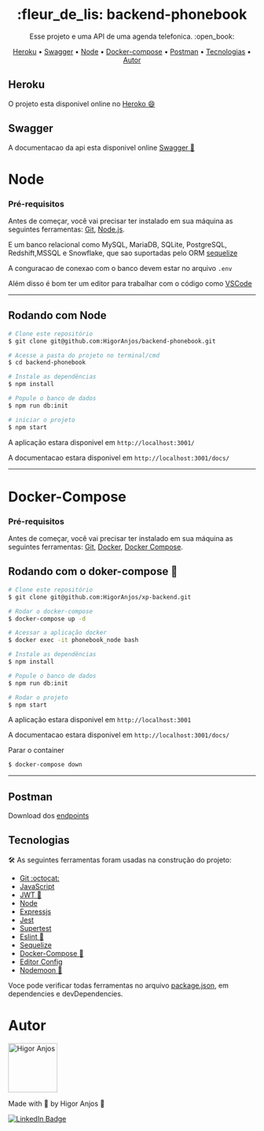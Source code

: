 <h1 align="center">:fleur_de_lis: backend-phonebook</h1>

<p align="center">Esse projeto e uma API de uma agenda telefonica. :open_book:</p>

<p align="center">
  <a href="#Heroku">Heroku</a> •
  <a href="#Swagger">Swagger</a> •
  <a href="#Node">Node</a> •
  <a href="#Docker-compose">Docker-compose</a> •
  <a href="#Postman">Postman</a> •
  <a href="#Tecnologias">Tecnologias</a> •
  <a href="#Autor">Autor</a>
</p>


## Heroku

O projeto esta disponivel online no
[Heroko :smile:](https://backend-phonebook-2930.herokuapp.com/)

## Swagger

A documentacao da api esta disponivel online
[Swagger :page_with_curl:](https://backend-phonebook-2930.herokuapp.com/docs)


# Node

### Pré-requisitos

Antes de começar, você vai precisar ter instalado em sua máquina as seguintes ferramentas:
[Git](https://git-scm.com), [Node.js](https://nodejs.org/en/).

E um banco relacional como MySQL, MariaDB, SQLite, PostgreSQL, Redshift,MSSQL e Snowflake, que sao
suportadas pelo ORM [sequelize](https://sequelize.org/docs/v6/other-topics/dialect-specific-things/)

A conguracao de conexao com o banco devem estar no arquivo ``.env``

Além disso é bom ter um editor para trabalhar com o código como [VSCode](https://code.visualstudio.com/)

---

## Rodando com Node

```bash
# Clone este repositório
$ git clone git@github.com:HigorAnjos/backend-phonebook.git

# Acesse a pasta do projeto no terminal/cmd
$ cd backend-phonebook

# Instale as dependências
$ npm install

# Popule o banco de dados
$ npm run db:init

# iniciar o projeto
$ npm start
```

A aplicação estara disponivel em ```http://localhost:3001/```

A documentacao estara disponivel em ```http://localhost:3001/docs/```

---

# Docker-Compose

### Pré-requisitos

Antes de começar, você vai precisar ter instalado em sua máquina as seguintes ferramentas:
[Git](https://git-scm.com), [Docker](https://www.docker.com/), [Docker Compose](https://docs.docker.com/compose/install/).

## Rodando com o doker-compose :whale2:

```bash
# Clone este repositório
$ git clone git@github.com:HigorAnjos/xp-backend.git

# Rodar o docker-compose
$ docker-compose up -d

# Acessar a aplicação docker
$ docker exec -it phonebook_node bash

# Instale as dependências
$ npm install

# Popule o banco de dados
$ npm run db:init

# Rodar o projeto
$ npm start
```

A aplicação estara disponivel em ```http://localhost:3001```

A documentacao estara disponivel em ```http://localhost:3001/docs/```

Parar o container
```bash
$ docker-compose down
```
---


## Postman
Download dos [endpoints](https://github.com/HigorAnjos/backend-phonebook/blob/main/API.postman_collection.json)

## Tecnologias

:hammer_and_wrench: As seguintes ferramentas foram usadas na construção do projeto:

- [Git :octocat:](https://git-scm.com/)
- [JavaScript](https://developer.mozilla.org/en-US/docs/Web/JavaScript)
- [JWT :closed_lock_with_key:](https://jwt.io/)
- [Node](https://nodejs.org/en/)
- [Expressjs](https://expressjs.com/pt-br/)
- [Jest](https://jestjs.io/pt-BR/)
- [Supertest](https://www.npmjs.com/package/supertest)
- [Eslint :lipstick:](https://eslint.org/)
- [Sequelize](https://sequelize.org/docs/v6/getting-started/)
- [Docker-Compose :whale2:](https://docs.docker.com/compose/)
- [Editor Config](https://editorconfig.org/)
- [Nodemoon :crescent_moon:](https://www.npmjs.com/package/nodemon)

Voce pode verificar todas ferramentas no arquivo [package.json](https://github.com/HigorAnjos/backend-phonebook/blob/main/package.json), em dependencies e devDependencies.


# Autor

<img alt="Higor Anjos" title="Higor Anjos" src="https://avatars.githubusercontent.com/u/38214470?v=4" height="100" width="100" />

Made with 💜 by Higor Anjos 👋

[![LinkedIn Badge](https://img.shields.io/badge/-Higor_Anjos-blue?style=flat-square&logo=Linkedin&logoColor=white&link=https://www.linkedin.com/in/higoranjos)](https://www.linkedin.com/in/higoranjos)


<!-- antes do swagger  -->

<!-- ## `user/`

<details close>
  <summary>:point_right: Criar um novo usuario endpoint.</summary>
  <br>

- O endpoint deve ser acessível através do caminho (`/user/create`);

  - A requisicao `POST /user/create` deve conter o seguinte `body`:

  <br>

  ```json
      {
        "name": "higor anjos",
        "email": "higorc.anjos@gmail.com",
        "password": "123456"
      }
  ```

  > :heavy_check_mark: Caso sucesso retornara o id deste usuario.
  - API deve responder com status http `201` e o seguinte `body`:
    ```json
      {
        "id": 5
      }
    ```

  > :x: Por algum motivo nao seja possivel.

  - API deve responder com status http `400` e o seguinte `body`:
    ```json
      { "message": "Erro ao criar usuário" }
    ```
</details>

<details close>
  <summary>:point_right: Login usuario endpoint.</summary>

  <br>

- O endpoint deve ser acessível através do caminho (`/user/`);

  - A requisicao `POST /user/login` deve conter o seguinte `body`:

  <br>

  ```json
      {
        "email": "higorc.anjos@gmail.com",
        "password": "123456"
      }
  ```

  > :heavy_check_mark: Caso sucesso retornara o token para este usuario.
  - API deve responder com status http `200` e o seguinte `body`:
    ```json
      {
        "token": "eyJhbGciOiJIUzI1NiIsInR5cCI6IkpXVCJ9"
      }
    ```

  > :x: Por algum motivo nao seja possivel.

  - API deve responder com status http `400` e o seguinte `body`:
    ```json
      { "message": "Senha ou email incorretos" }
    ```
</details>

<details close>
  <summary>:point_right: Atualizar usuario endpoint.</summary>

  <br>

- O endpoint deve ser acessível através do caminho (`/user/update`);

  - A requisicao `PUT /user/update` deve conter o seguinte `headers` com o token de login:

  <br>

  ```json
    {
      "authorization":"eyJhbGciOiJIUzI1NiIsInR5cCI6IkpXVCJ9"
    }
  ```

  - A requisicao `PUT /user/update` deve conter o seguinte `body`:

  <br>

  ```json
      {
        "name": "higor anjos",
        "email": "higorc.anjos@gmail.com",
        "password": "123456"
      }
  ```

  > :heavy_check_mark: Caso sucesso retornara o token para este usuario.
  - API deve responder com status http `200` e o seguinte `body`:
    ```json
      {
        "message": "Usuário atualizado com sucesso"
      }
    ```

  > :x: Por algum motivo nao seja possivel.

  - API deve responder com status http `400` e o seguinte `body`:
    ```json
      { "message": "Não foi possivel atualizar o usuário" }
    ```
</details>

<details close>
  <summary>:point_right: Deletar usuario endpoint.</summary>

  <br>

- O endpoint deve ser acessível através do caminho (`/user/delete`);

  - A requisicao `DELETE /user/delete` deve conter o seguinte `headers` com o token de login:

  <br>

  ```json
    {
      "authorization":"eyJhbGciOiJIUzI1NiIsInR5cCI6IkpXVCJ9"
    }
  ```


  > :heavy_check_mark: Caso sucesso retornara o token para este usuario.
  - API deve responder com status http `200` e o seguinte `body`:
    ```json
      {
        "message": "Usuário removido com sucesso"
      }
    ```

  > :x: Por algum motivo nao seja possivel.

  - API deve responder com status http `400` e o seguinte `body`:
    ```json
      { "message": "Não foi possivel remover o usuário" }
    ```
</details>

<br>

## `phonebook/`

<details close>
  <summary>:point_right: Listar todos os contato endpoint.</summary>

  <br>

- O endpoint deve ser acessível através do caminho (`/phonebook/list`);

  - A requisicao `GET /phonebook/list` deve conter o seguinte `headers` com o token de login:

  <br>

  ```json
    {
      "authorization":"eyJhbGciOiJIUzI1NiIsInR5cCI6IkpXVCJ9"
    }
  ```

  > :heavy_check_mark: Caso sucesso retornara lista de contatos deste usuario.
  - API deve responder com status http `200` e o seguinte `body`:
    ```json
      {
          "userId": 1,
          "phonebook": [
            {
              "id": 1,
              "name": "alguem",
              "phone": "+380967891234",
              "createdAt": "2022-06-15T04:36:40.000Z",
              "updatedAt": "2022-06-15T04:36:40.000Z",
              "user_id": 1
          },
          {
              "id": 5,
              "name": "pablo",
              "phone": "+38094654651",
              "createdAt": "2022-06-15T04:36:40.000Z",
              "updatedAt": "2022-06-15T04:36:40.000Z",
              "user_id": 1
          }
        ]
      }
    ```

</details>

<details close>
  <summary>:point_right: Criar um novo contato endpoint.</summary>

  <br>

- O endpoint deve ser acessível através do caminho (`/phonebook/create`);

  - A requisicao `POST /phonebook/create` deve conter o seguinte `headers` com o token de login:

  <br>

  ```json
    {
      "authorization":"eyJhbGciOiJIUzI1NiIsInR5cCI6IkpXVCJ9"
    }
  ```

  - A requisicao `POST /phonebook/create` deve conter o seguinte `body`:

  <br>

  ```json
      {
        "name": "higor anjos",
        "phone": "+5511985145589"
      }
  ```

  > :heavy_check_mark: Caso sucesso retornara o id deste contato.
  - API deve responder com status http `201` e o seguinte `body`:
    ```json
      {
        "id": 5
      }
    ```

  > :x: Por algum motivo nao seja possivel.

  - API deve responder com status http `400` e o seguinte `body`:
    ```json
      { "message": "Não foi possivel cadastrar o numero" }
    ```
</details>

<details close>
  <summary>:point_right: Buscar um contato endpoint.</summary>

  <br>

- O endpoint deve ser acessível através do caminho (`/phonebook/find/:id`);

  - A requisicao `GET /phonebook/find/:id` deve conter o seguinte `headers` com o token de login:

  <br>

  ```json
    {
      "authorization":"eyJhbGciOiJIUzI1NiIsInR5cCI6IkpXVCJ9"
    }
  ```


  > :heavy_check_mark: Caso sucesso retornara o contato.
  - API deve responder com status http `200` e o seguinte `body`:
    ```json
      {
        "userId": 1,
        "contact": {
            "id": 5,
            "name": "pablo",
            "phone": "+38094654651"
          }
      }
    ```

  > :x: Por algum motivo nao seja possivel.

  - API deve responder com status http `404` e o seguinte `body`:
    ```json
      { "message": "Contato não encontrado" }
    ```
</details>

<details close>
  <summary>:point_right: Atualizar um contato endpoint.</summary>

  <br>

- O endpoint deve ser acessível através do caminho (`/phonebook/update/:id`);

  - A requisicao `PUT /phonebook/update/:id` deve conter o seguinte `headers` com o token de login:

  <br>

  ```json
    {
      "authorization":"eyJhbGciOiJIUzI1NiIsInR5cCI6IkpXVCJ9"
    }
  ```
 - A requisicao `PUT /phonebook/update/:id` deve conter o seguinte `body`:

  <br>

  ```json
      {
        "name": "higor anjos Updated",
        "phone": "+5511985145589"
      }
  ```

  > :heavy_check_mark: Caso sucesso.
  - API deve responder com status http `200` e o seguinte `body`:
    ```json
      {
         "message": "Numero atualizado com sucesso"
      }
    ```

  > :x: Por algum motivo nao seja possivel.

  - API deve responder com status http `400` e o seguinte `body`:
    ```json
      { "message": "Não foi possivel atualizar o numero" }
    ```
</details>

<details close>
  <summary>:point_right: Deletar um contato endpoint.</summary>

  <br>

- O endpoint deve ser acessível através do caminho (`/phonebook/delete/:id`);

  - A requisicao `DELETE /phonebook/delete/:id` deve conter o seguinte `headers` com o token de login:

  <br>

  ```json
    {
      "authorization":"eyJhbGciOiJIUzI1NiIsInR5cCI6IkpXVCJ9"
    }
  ```

  > :heavy_check_mark: Caso sucesso.
  - API deve responder com status http `200`.

  <br>

  > :x: Por algum motivo nao seja possivel.

  - API deve responder com status http `400` e o seguinte `body`:
    ```json
      { "message": "Não foi possivel remover o numero" }
    ```

</details> -->

